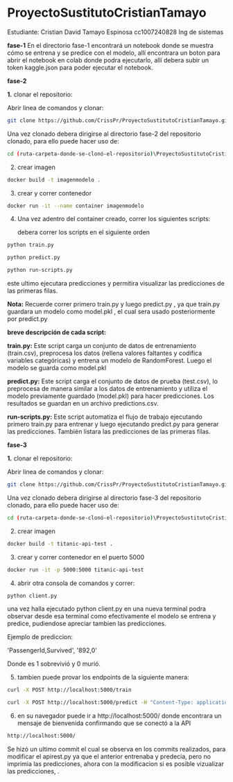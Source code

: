 # ProyectoSustitutoCristianTamayo

Estudiante: Cristian David Tamayo Espinosa cc1007240828
Ing de sistemas

**fase-1**
En el directorio fase-1 encontrará un notebook donde se muestra cómo se entrena y se predice con el modelo, allí encontrara un boton para abrir el notebook en colab donde podra ejecutarlo, allí debera subir un token kaggle.json para poder ejecutar el notebook.

**fase-2**

**1.** clonar el repositorio:

Abrir linea de comandos y clonar:

```bash
git clone https://github.com/CrissPr/ProyectoSustitutoCristianTamayo.git
```

Una vez clonado debera dirigirse al directorio fase-2 del repositorio clonado, para ello puede hacer uso de:

```bash
cd (ruta-carpeta-donde-se-clonó-el-repositorio)\ProyectoSustitutoCristianTamayo\fase-2
```


2. crear imagen

```bash
docker build -t imagenmodelo .
```


3. crear y correr contenedor

```bash
docker run -it --name container imagenmodelo
```


4. Una vez adentro del container creado, correr los siguientes scripts:

   debera correr los scripts en el siguiente orden

```bash
python train.py
```
```bash
python predict.py
```
```bash
python run-scripts.py
```
este ultimo ejecutara predicciones y permitira visualizar las predicciones de las primeras filas.

**Nota:** Recuerde correr primero train.py y luego predict.py , ya que train.py guardara un modelo como model.pkl , el cual sera usado posteriormente por predict.py 

**breve descripción de cada script:**

**train.py:** Este script carga un conjunto de datos de entrenamiento (train.csv), preprocesa los datos (rellena valores faltantes y codifica variables categóricas) y entrena un modelo de RandomForest. Luego el modelo se guarda como model.pkl

**predict.py:** Este script carga el conjunto de datos de prueba (test.csv), lo preprocesa de manera similar a los datos de entrenamiento y utiliza el modelo previamente guardado (model.pkl) para hacer predicciones. Los resultados se guardan en un archivo predictions.csv.

**run-scripts.py:** Este script automatiza el flujo de trabajo ejecutando primero train.py para entrenar y luego ejecutando predict.py para generar las predicciones. También listara las predicciones de las primeras filas.


**fase-3**


**1.** clonar el repositorio:

Abrir linea de comandos y clonar:

```bash
git clone https://github.com/CrissPr/ProyectoSustitutoCristianTamayo.git
```

Una vez clonado debera dirigirse al directorio fase-3 del repositorio clonado, para ello puede hacer uso de:

```bash
cd (ruta-carpeta-donde-se-clonó-el-repositorio)\ProyectoSustitutoCristianTamayo\fase-3
```


2. crear imagen

```bash
docker build -t titanic-api-test .
```


3. crear y correr contenedor en el puerto 5000

```bash
docker run -it -p 5000:5000 titanic-api-test
```


4. abrir otra consola de comandos y correr:

```bash
python client.py
```


una vez halla ejecutado python client.py en una nueva terminal podra observar desde esa terminal como efectivamente el modelo se entrena y predice, pudiendose apreciar tambien las predicciones.

Ejemplo de prediccion:

'PassengerId,Survived', '892,0'

Donde es 1 sobrevivió y 0 murió.

5. tambien puede provar los endpoints de la siguiente manera:

```bash
curl -X POST http://localhost:5000/train
```
```bash
curl -X POST http://localhost:5000/predict -H "Content-Type: application/json" -d "{\"input_file\": \"test.csv\", \"output_file\": \"predictions.csv\"}"
```


6. en su navegador puede ir a http://localhost:5000/ donde encontrara un mensaje de bienvenida confirmando que se conectó a la API

```bash
http://localhost:5000/
```

Se hizó un ultimo commit el cual se observa en los commits realizados, para modificar el apirest.py ya que el anterior entrenaba y predecia, pero no imprimia las predicciones, ahora con la modificacion si es posible vizualizar las predicciones, .





